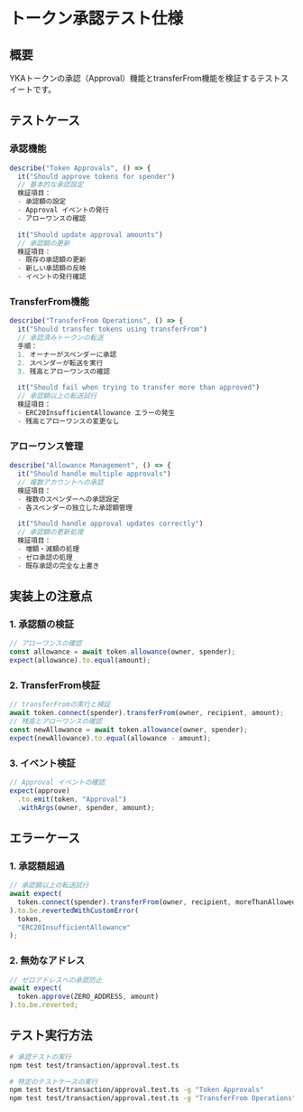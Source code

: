 # トークン承認テスト仕様

## 概要
YKAトークンの承認（Approval）機能とtransferFrom機能を検証するテストスイートです。

## テストケース

### 承認機能

```typescript
describe("Token Approvals", () => {
  it("Should approve tokens for spender")
  // 基本的な承認設定
  検証項目：
  - 承認額の設定
  - Approval イベントの発行
  - アローワンスの確認

  it("Should update approval amounts")
  // 承認額の更新
  検証項目：
  - 既存の承認額の更新
  - 新しい承認額の反映
  - イベントの発行確認
```

### TransferFrom機能

```typescript
describe("TransferFrom Operations", () => {
  it("Should transfer tokens using transferFrom")
  // 承認済みトークンの転送
  手順：
  1. オーナーがスペンダーに承認
  2. スペンダーが転送を実行
  3. 残高とアローワンスの確認

  it("Should fail when trying to transfer more than approved")
  // 承認額以上の転送試行
  検証項目：
  - ERC20InsufficientAllowance エラーの発生
  - 残高とアローワンスの変更なし
```

### アローワンス管理

```typescript
describe("Allowance Management", () => {
  it("Should handle multiple approvals")
  // 複数アカウントへの承認
  検証項目：
  - 複数のスペンダーへの承認設定
  - 各スペンダーの独立した承認額管理

  it("Should handle approval updates correctly")
  // 承認額の更新処理
  検証項目：
  - 増額・減額の処理
  - ゼロ承認の処理
  - 既存承認の完全な上書き
```

## 実装上の注意点

### 1. 承認額の検証
```typescript
// アローワンスの確認
const allowance = await token.allowance(owner, spender);
expect(allowance).to.equal(amount);
```

### 2. TransferFrom検証
```typescript
// transferFromの実行と検証
await token.connect(spender).transferFrom(owner, recipient, amount);
// 残高とアローワンスの確認
const newAllowance = await token.allowance(owner, spender);
expect(newAllowance).to.equal(allowance - amount);
```

### 3. イベント検証
```typescript
// Approval イベントの確認
expect(approve)
  .to.emit(token, "Approval")
  .withArgs(owner, spender, amount);
```

## エラーケース

### 1. 承認額超過
```typescript
// 承認額以上の転送試行
await expect(
  token.connect(spender).transferFrom(owner, recipient, moreThanAllowed)
).to.be.revertedWithCustomError(
  token,
  "ERC20InsufficientAllowance"
);
```

### 2. 無効なアドレス
```typescript
// ゼロアドレスへの承認防止
await expect(
  token.approve(ZERO_ADDRESS, amount)
).to.be.reverted;
```

## テスト実行方法

```bash
# 承認テストの実行
npm test test/transaction/approval.test.ts

# 特定のテストケースの実行
npm test test/transaction/approval.test.ts -g "Token Approvals"
npm test test/transaction/approval.test.ts -g "TransferFrom Operations"